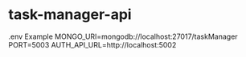 # task-manager-api


.env Example
MONGO_URI=mongodb://localhost:27017/taskManager
PORT=5003
AUTH_API_URL=http://localhost:5002

